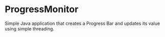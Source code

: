 # ProgressMonitor

Simple Java application that creates a Progress Bar and updates its value using simple threading.
